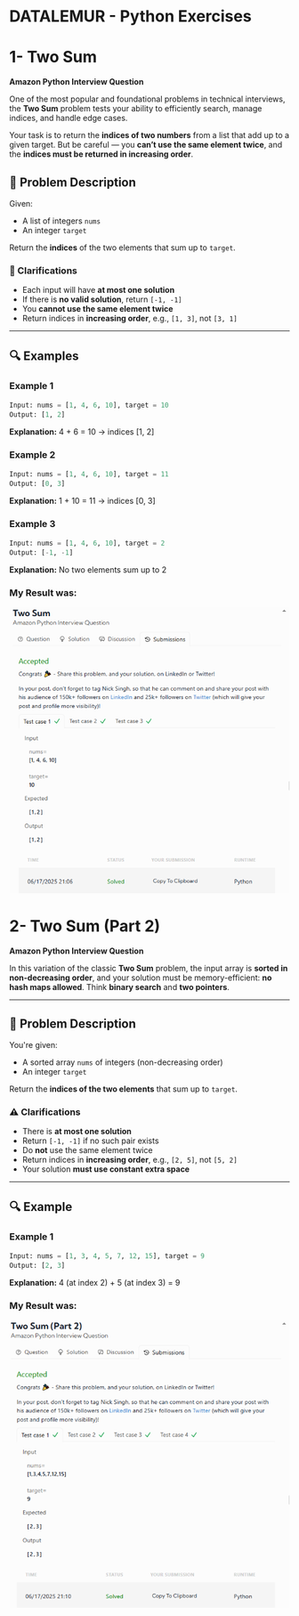 # DATALEMUR - Python Exercises

# 1- Two Sum

**Amazon Python Interview Question**

One of the most popular and foundational problems in technical interviews, the **Two Sum** problem tests your ability to efficiently search, manage indices, and handle edge cases.

Your task is to return the **indices of two numbers** from a list that add up to a given target. But be careful — you **can’t use the same element twice**, and the **indices must be returned in increasing order**.

## 🧩 Problem Description

Given:

* A list of integers `nums`
* An integer `target`

Return the **indices** of the two elements that sum up to `target`.

### 🔎 Clarifications

* Each input will have **at most one solution**
* If there is **no valid solution**, return `[-1, -1]`
* You **cannot use the same element twice**
* Return indices in **increasing order**, e.g., `[1, 3]`, not `[3, 1]`

---

## 🔍 Examples

### Example 1

```python
Input: nums = [1, 4, 6, 10], target = 10
Output: [1, 2]
```

**Explanation:** 4 + 6 = 10 → indices \[1, 2]

### Example 2

```python
Input: nums = [1, 4, 6, 10], target = 11
Output: [0, 3]
```

**Explanation:** 1 + 10 = 11 → indices \[0, 3]

### Example 3

```python
Input: nums = [1, 4, 6, 10], target = 2
Output: [-1, -1]
```

**Explanation:** No two elements sum up to 2

### My Result was:
![alt text](image-1.png)


# 2- Two Sum (Part 2)

**Amazon Python Interview Question**

In this variation of the classic **Two Sum** problem, the input array is **sorted in non-decreasing order**, and your solution must be memory-efficient: **no hash maps allowed**. Think **binary search** and **two pointers**.

---

## 🧩 Problem Description

You're given:

* A sorted array `nums` of integers (non-decreasing order)
* An integer `target`

Return the **indices of the two elements** that sum up to `target`.

### ⚠️ Clarifications

* There is **at most one solution**
* Return `[-1, -1]` if no such pair exists
* Do **not** use the same element twice
* Return indices in **increasing order**, e.g., `[2, 5]`, not `[5, 2]`
* Your solution **must use constant extra space**

---

## 🔍 Example

### Example 1

```python
Input: nums = [1, 3, 4, 5, 7, 12, 15], target = 9
Output: [2, 3]
```

**Explanation:**
4 (at index 2) + 5 (at index 3) = 9

### My Result was:
![alt text](image-2.png)